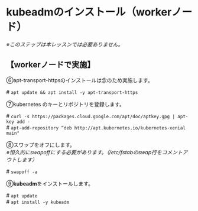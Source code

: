 # kubeadmのインストール（workerノード）

*※このステップは本レッスンでは必要ありません。*

## 【workerノードで実施】  

⑥apt-transport-httpsのインストールは念のため実施します。  

\# `apt update && apt install -y apt-transport-https`  

⑦kubernetes のキーとリポジトリを登録します。  

\# `curl -s https://packages.cloud.google.com/apt/doc/aptkey.gpg | apt-key add -`  
\# `apt-add-repository “deb http://apt.kubernetes.io/kubernetes-xenial main"`  

⑧スワップをオフにします。  
*※恒久的にswapoffにする必要があります。（/etc/fstabのswap行をコメントアウトします）*  

\# `swapoff -a`  

⑨**kubeadm**をインストールします。  

\# `apt update`  
\# `apt install -y kubeadm`  
